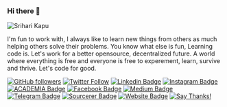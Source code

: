 ### Hi there 👋

<!--
**sriharikapu/sriharikapu** is a ✨ _special_ ✨ repository because its `README.md` (this file) appears on your GitHub profile.

Here are some ideas to get you started:

- 🔭 I’m currently working on ...
- 🌱 I’m currently learning ...
- 👯 I’m looking to collaborate on ...
- 🤔 I’m looking for help with ...
- 💬 Ask me about ...
- 📫 How to reach me: ...
- 😄 Pronouns: ...
- ⚡ Fun fact: ...
-->
![Srihari Kapu](https://github.com/sriharikapu/sriharikapu/blob/master/CO.png?raw=true)


I'm fun to work with, I always like to learn new things from others as much helping others solve their problems. You know what else is fun, Learning code is. Let's work for a better opensource, decentralized future. A world where everything is free and everyone is free to experement, learn, survive and thrive. Let's code for good.


[![GitHub followers](https://img.shields.io/github/followers/sriharikapu?style=social)](https://www.github.com/sriharikapu)
[![Twitter Follow](https://img.shields.io/twitter/follow/sriharikapu?style=social)](https://www.twitter.com/sriharikapu)
[![Linkedin Badge](https://img.shields.io/badge/-sriharikapu-blue?style=flat-square&logo=Linkedin&logoColor=white&link=https://www.linkedin.com/in/sriharikapu/)](https://www.linkedin.com/in/sriharikapu/)
[![Instagram Badge](https://img.shields.io/badge/-sriharikapu-purple?style=flat-square&logo=Instagram&logoColor=white&link=https://www.instagram.com/sriharikapu/)](https://www.instagram.com/sriharikapu/)
[![ACADEMIA Badge](https://img.shields.io/badge/-sriharikapu-yellow?style=flat-square&logo=Academia&logoColor=white&link=https://independent.academia.edu/SrihariKapu)](https://independent.academia.edu/SrihariKapu)
[![Facebook Badge](https://img.shields.io/badge/-sriharikapu-blue?style=flat-square&logo=Facebook&logoColor=white&link=https://www.facebook.com/officialsriharikapu)](https://www.facebook.com/officialsriharikapu)
[![Medium Badge](https://img.shields.io/badge/-sriharikapu-black?style=flat-square&logo=Medium&logoColor=white&link=https://medium.com/@sriharikapu)](https://medium.com/@sriharikapu)
[![Telegram Badge](https://img.shields.io/badge/-sriharikapu-grey?style=flat-square&logo=Telegram&logoColor=white&link=https://telegram.org/@sriharikapu)](https://telegram.org/@sriharikapu)
[![Sourcerer Badge](https://img.shields.io/badge/-sriharikapu-orange?style=flat-square&logo=Scribd&logoColor=white&link=https://sourcerer.io/sriharikapu)](https://sourcerer.io/sriharikapu)
[![Website Badge](https://img.shields.io/badge/-sriharikapu-greenyellow?style=flat-square&logo=Safari&logoColor=white&link=http://sriharikapu.com)](http://www.sriharikapu.com/)
[![Say Thanks!](https://img.shields.io/badge/Say%20Thanks-!-1EAEDB.svg)](https://saythanks.io/to/sriharikapu163@gmail.com)

<!--
[![Contribution Stats](https://github-contribution-stats.vercel.app/api/?username=sriharikapu)](https://github.com/LordDashMe/github-contribution-stats/)
[![Github Stats By Anurag](https://github-readme-stats.vercel.app/api?username=sriharikapu&show_icons=true&title_color=62BFAD&icon_color=79ff97&text_color=F7F8E8&bg_color=151515)](https://github.com/anuraghazra/github-readme-stats)
[![Top Langs](https://github-readme-stats.vercel.app/api/top-langs/?username=sriharikapu)](https://github.com/anuraghazra/github-readme-stats)
[![Top Langs](https://github-readme-stats.vercel.app/api/top-langs/?username=sriharikapu&hide=javascript,html)](https://github.com/anuraghazra/github-readme-stats)
-->
